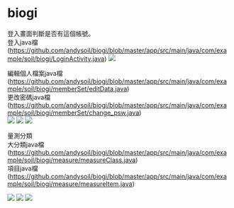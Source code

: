 # biogi
登入畫面判斷是否有這個帳號。<br>
登入java檔(https://github.com/andysoil/biogi/blob/master/app/src/main/java/com/example/soil/biogi/LoginActivity.java)
![](https://github.com/andysoil/biogi/blob/master/picture/Screenshot_2016-05-03-20-51-35.jpg)<br>

編輯個人檔案java檔(https://github.com/andysoil/biogi/blob/master/app/src/main/java/com/example/soil/biogi/memberSet/editData.java)<br>
更改密碼java檔(https://github.com/andysoil/biogi/blob/master/app/src/main/java/com/example/soil/biogi/memberSet/change_psw.java)<br>
![](https://github.com/andysoil/biogi/blob/master/picture/Screenshot_2016-05-03-20-46-48.jpg)
![](https://github.com/andysoil/biogi/blob/master/picture/Screenshot_2016-05-03-20-46-54.jpg) 
![](https://github.com/andysoil/biogi/blob/master/picture/Screenshot_2016-05-03-20-47-00.jpg)<br>




量測分類<br>
大分類java檔(https://github.com/andysoil/biogi/blob/master/app/src/main/java/com/example/soil/biogi/measure/measureClass.java)<br>
項目java檔(https://github.com/andysoil/biogi/blob/master/app/src/main/java/com/example/soil/biogi/measure/measureItem.java)

![](https://github.com/andysoil/biogi/blob/master/picture/Screenshot_2016-05-03-20-47-09.jpg)
![](https://github.com/andysoil/biogi/blob/master/picture/Screenshot_2016-05-03-20-47-14.jpg)
![](https://github.com/andysoil/biogi/blob/master/picture/Screenshot_2016-05-03-20-47-18.jpg)<br>
